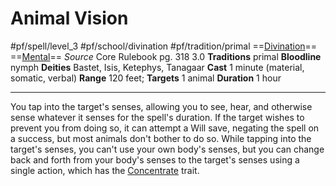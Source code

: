 # Animal Vision
#pf/spell/level_3 #pf/school/divination #pf/tradition/primal
==[Divination](../../../Traits/Divination.md)== ==[Mental](../../../Traits/Mental.md)==
*Source* Core Rulebook pg. 318 3.0
**Traditions** primal
**Bloodline** nymph
**Deities** Bastet, Isis, Ketephys, Tanagaar
**Cast** 1 minute (material, somatic, verbal)
**Range** 120 feet; **Targets** 1 animal
**Duration** 1 hour

---

You tap into the target's senses, allowing you to see, hear, and otherwise sense whatever it senses for the spell's duration. If the target wishes to prevent you from doing so, it can attempt a Will save, negating the spell on a success, but most animals don't bother to do so. While tapping into the target's senses, you can't use your own body's senses, but you can change back and forth from your body's senses to the target's senses using a single action, which has the [Concentrate](../../../Traits/Concentrate.md) trait.